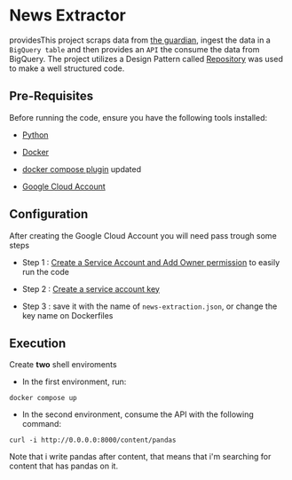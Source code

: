 # News Extractor

providesThis project scraps data from [the guardian](https://www.theguardian.com/au), ingest the data in a `BigQuery table` and then provides an `API` the consume the data from BigQuery. The project utilizes a Design Pattern called [Repository](https://python.plainenglish.io/design-patterns-in-python-repository-pattern-1c2e5070a01c) was used to make a well structured code.

## Pre-Requisites
Before running the code, ensure you have the following tools installed:

- [Python](https://www.python.org/downloads/)

- [Docker](https://docs.docker.com/engine/install/ubuntu/)

- [docker compose plugin](https://docs.docker.com/compose/install/linux/#install-using-the-repository) updated

- [Google Cloud Account](https://cloud.google.com/free?hl=en)

## Configuration

After creating the Google Cloud Account you will need pass trough some steps

- Step 1 : [Create a Service Account and Add Owner permission](https://www.youtube.com/watch?v=aD9vU1a7WXo) to easily run the code

- Step 2 : [Create a service account key](https://youtu.be/dj9fxiuz4WM?t=66)

- Step 3 : save it with the name of `news-extraction.json`, or change the key name on Dockerfiles

## Execution

Create **two** shell enviroments


 - In the first environment, run:

```
docker compose up
```
- In the second environment, consume the API with the following command:


```
curl -i http://0.0.0.0:8000/content/pandas
```

Note that i write pandas after content, that means that i'm searching for content that has pandas on it.